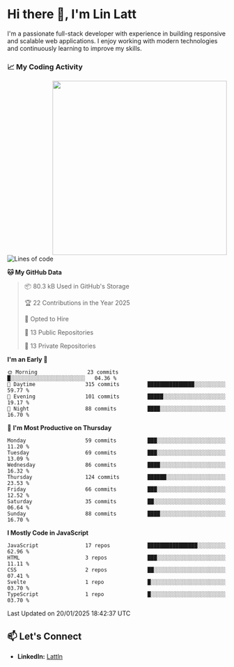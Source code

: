 # Hi there 👋, I'm Lin Latt

I'm a passionate full-stack developer with experience in building responsive and scalable web applications. I enjoy working with modern technologies and continuously learning to improve my skills.

### 📈 My Coding Activity 
<img src="https://github.com/user-attachments/assets/6cec4854-3eec-4600-9120-9be1d3cb2bfe"  width="400px" align="right">

<!--START_SECTION:waka-->
![Lines of code](https://img.shields.io/badge/From%20Hello%20World%20I%27ve%20Written-298.4%20thousand%20lines%20of%20code-blue)

**🐱 My GitHub Data** 

> 📦 80.3 kB Used in GitHub's Storage 
 > 
> 🏆 22 Contributions in the Year 2025
 > 
> 💼 Opted to Hire
 > 
> 📜 13 Public Repositories 
 > 
> 🔑 13 Private Repositories 
 > 
**I'm an Early 🐤** 

```text
🌞 Morning                23 commits          █░░░░░░░░░░░░░░░░░░░░░░░░   04.36 % 
🌆 Daytime                315 commits         ███████████████░░░░░░░░░░   59.77 % 
🌃 Evening                101 commits         █████░░░░░░░░░░░░░░░░░░░░   19.17 % 
🌙 Night                  88 commits          ████░░░░░░░░░░░░░░░░░░░░░   16.70 % 
```
📅 **I'm Most Productive on Thursday** 

```text
Monday                   59 commits          ███░░░░░░░░░░░░░░░░░░░░░░   11.20 % 
Tuesday                  69 commits          ███░░░░░░░░░░░░░░░░░░░░░░   13.09 % 
Wednesday                86 commits          ████░░░░░░░░░░░░░░░░░░░░░   16.32 % 
Thursday                 124 commits         ██████░░░░░░░░░░░░░░░░░░░   23.53 % 
Friday                   66 commits          ███░░░░░░░░░░░░░░░░░░░░░░   12.52 % 
Saturday                 35 commits          ██░░░░░░░░░░░░░░░░░░░░░░░   06.64 % 
Sunday                   88 commits          ████░░░░░░░░░░░░░░░░░░░░░   16.70 % 
```


**I Mostly Code in JavaScript** 

```text
JavaScript               17 repos            ████████████████░░░░░░░░░   62.96 % 
HTML                     3 repos             ███░░░░░░░░░░░░░░░░░░░░░░   11.11 % 
CSS                      2 repos             ██░░░░░░░░░░░░░░░░░░░░░░░   07.41 % 
Svelte                   1 repo              █░░░░░░░░░░░░░░░░░░░░░░░░   03.70 % 
TypeScript               1 repo              █░░░░░░░░░░░░░░░░░░░░░░░░   03.70 % 
```




 Last Updated on 20/01/2025 18:42:37 UTC
<!--END_SECTION:waka-->

## 📫 Let's Connect

- **LinkedIn:** [Lattln](https://linkedin.com/in/lin-latt)
<!-- - **Portfolio:** [Your Portfolio](https://yourportfolio.com) -->
